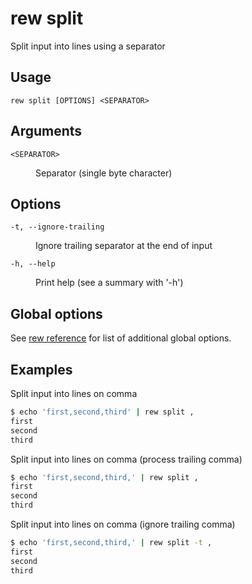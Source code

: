 # rew split

Split input into lines using a separator

## Usage

```
rew split [OPTIONS] <SEPARATOR>
```

## Arguments

<dl>
<dt><code>&lt;SEPARATOR&gt;</code></dt>
<dd>

Separator (single byte character)
</dd>
</dl>

## Options

<dl>

<dt><code>-t, --ignore-trailing</code></dt>
<dd>

Ignore trailing separator at the end of input
</dd>

<dt><code>-h, --help</code></dt>
<dd>

Print help (see a summary with '-h')
</dd>
</dl>

## Global options

See [rew reference](rew.md#global-options) for list of additional global options.

## Examples

Split input into lines on comma

```sh
$ echo 'first,second,third' | rew split ,
first
second
third
```

Split input into lines on comma (process trailing comma)

```sh
$ echo 'first,second,third,' | rew split ,
first
second
third

```

Split input into lines on comma (ignore trailing comma)

```sh
$ echo 'first,second,third,' | rew split -t ,
first
second
third
```
